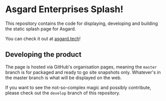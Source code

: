 # Asgard Enterprises Splash!

This repository contains the code for displaying, developing and building the static splash page for Asgard.

You can check it out at [asgard.tech](http://asgard.tech)!


## Developing the product
The page is hosted via GitHub's organisation pages, meaning the `master` branch is for packaged and ready to go site snapshots only. Whatever's in the master branch is what will be displayed on the web.

If you want to see the not-so-complex magic and possibly contribute, please check out the `develop` branch of this repository.

